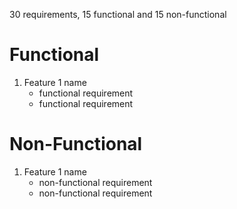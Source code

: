 30 requirements, 15 functional and 15 non-functional


# Functional 

1. Feature 1 name
   * functional requirement
   * functional requirement


# Non-Functional

1. Feature 1 name
   * non-functional requirement
   * non-functional requirement 
